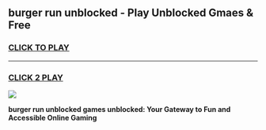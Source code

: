 
## burger run unblocked - Play Unblocked Gmaes & Free
<h3>
<a href="https://news.freeplayer.one?title=burger_run_unblocked&ref=16F">CLICK TO PLAY</a></h3>
<hr>

<h3>
<a href="https://news.freeplayer.one?title=burger_run_unblocked&ref=16F">CLICK 2 PLAY</a>
  
</h3>

<a href="https://news.freeplayer.one?title=burger_run_unblocked&ref=16F/"><img src="https://clearcache.store/games.png"></a>


**burger run unblocked games unblocked: Your Gateway to Fun and Accessible Online Gaming**
